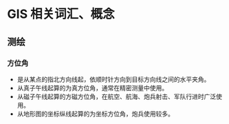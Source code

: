 # GIS 相关词汇、概念

## 测绘

### 方位角
  
* 是从某点的指北方向线起，依顺时针方向到目标方向线之间的水平夹角。
* 从真子午线起算的为真方位角，通常在精密测量中使用。
* 从磁子午线起算的方磁方位角，在航空、航海、炮兵射击、军队行进时广泛使用。
* 从地形图的坐标纵线起算的为坐标方位角，炮兵使用较多。


